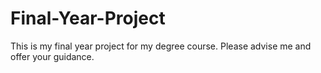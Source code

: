 # Final-Year-Project
This is my final year project for my degree course. Please advise me and offer your guidance.
